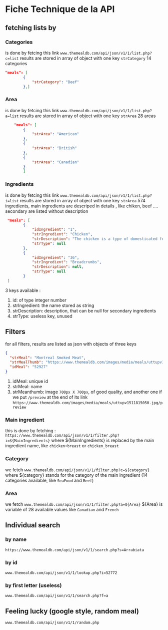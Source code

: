 # Fiche Technique de la API

## fetching lists by

### Categories

is done by fetcing this link `www.themealdb.com/api/json/v1/1/list.php?c=list`
results are stored in array of object with one key `strCategory`
14 categories

```json
"meals": [
        {
            "strCategory": "Beef"
        },]
```

### Area

is done by fetcing this link `www.themealdb.com/api/json/v1/1/list.php?a=list`
results are stored in array of object with one key `strArea`
28 areas

```json
    "meals": [
        {
            "strArea": "American"
        },
        {
            "strArea": "British"
        },
        {
            "strArea": "Canadian"
        }
        ]
```

### Ingredients

is done by fetcing this link `www.themealdb.com/api/json/v1/1/list.php?i=list`
results are stored in array of object with one key `strArea`
574 ingredients, main ingredients are descriped in details , like chiken, beef ....
secondary are listed without description

```json
 "meals": [
        {
            "idIngredient": "1",
            "strIngredient": "Chicken",
            "strDescription": "The chicken is a type of domesticated fowl, a subspecies of the red junglefowl (Gallus gallus). It is one of the most common and widespread domestic animals, with a total population of more than 19 billion as of 2011. There are more chickens in the world than any other bird or domesticated fowl. Humans keep chickens primarily as a source of food (consuming both their meat and eggs) and, less commonly, as pets. Originally raised for cockfighting or for special ceremonies, chickens were not kept for food until the Hellenistic period (4th–2nd centuries BC).\r\n\r\nGenetic studies have pointed to multiple maternal origins in South Asia, Southeast Asia, and East Asia, but with the clade found in the Americas, Europe, the Middle East and Africa originating in the Indian subcontinent. From ancient India, the domesticated chicken spread to Lydia in western Asia Minor, and to Greece by the 5th century BC. Fowl had been known in Egypt since the mid-15th century BC, with the \"bird that gives birth every day\" having come to Egypt from the land between Syria and Shinar, Babylonia, according to the annals of Thutmose III.",
            "strType": null
        },
        {
            "idIngredient": "36",
            "strIngredient": "Breadcrumbs",
            "strDescription": null,
            "strType": null
        }
 ]
```

3 keys available :

1. id: of type integer number
2. strIngredient: the name stored as string
3. strDescription: description, that can be null for secondary ingredients
4. strType: useless key, unused

## Filters

for all filters, results are listed as json with objects of three keys

```json
{
  "strMeal": "Montreal Smoked Meat",
  "strMealThumb": "https://www.themealdb.com/images/media/meals/uttupv1511815050.jpg",
  "idMeal": "52927"
}
```

1. idMeal: unique id
2. strMeal: name
3. strMeanthumb: image `700px X 700px`, of good quality, and another one if we put `/preview` at the end of its link
   `https://www.themealdb.com/images/media/meals/uttupv1511815050.jpg/preview`

### Main ingredient

this is done by fetching : `https://www.themealdb.com/api/json/v1/1/filter.php?i=${MainIngredients}`
where ${MainIngredients} is replaced by the main ingredient name, like `chicken+breast` or `chicken_breast`

### Category

we fetch
`www.themealdb.com/api/json/v1/1/filter.php?c=${category}`
where ${category} stands for the category of the main ingredient (14 categories available, like `SeaFood` and `Beef`)

### Area

we fetch
`www.themealdb.com/api/json/v1/1/filter.php?a=${Area}`
${Area} is variable of 28 available values like `Canadian` and `French`

## Individual search

### by name

`https://www.themealdb.com/api/json/v1/1/search.php?s=Arrabiata`

### by id

`www.themealdb.com/api/json/v1/1/lookup.php?i=52772`

### by first letter (useless)

`www.themealdb.com/api/json/v1/1/search.php?f=a`

## Feeling lucky (google style, random meal)

`www.themealdb.com/api/json/v1/1/random.php`
